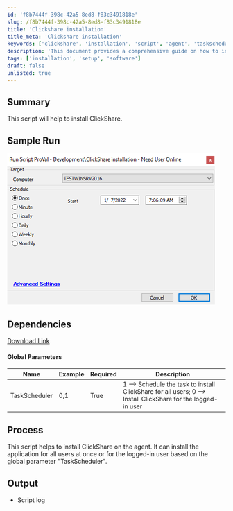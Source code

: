 ```yaml
---
id: 'f8b7444f-398c-42a5-8ed8-f83c3491818e'
slug: /f8b7444f-398c-42a5-8ed8-f83c3491818e
title: 'Clickshare installation'
title_meta: 'Clickshare installation'
keywords: ['clickshare', 'installation', 'script', 'agent', 'taskscheduler']
description: 'This document provides a comprehensive guide on how to install ClickShare using a script. It covers the installation options for all users or the logged-in user, along with dependencies and global parameters.'
tags: ['installation', 'setup', 'software']
draft: false
unlisted: true
---
```


## Summary

This script will help to install ClickShare.

## Sample Run

![Sample Run](../../static/img/docs/f8b7444f-398c-42a5-8ed8-f83c3491818e/image_1.png)

## Dependencies

[Download Link](https://www.barco.com/services/website/en/TdeFiles/Download?FileNumber=R3306183&TdeType=3&MajorVersion=04&MinorVersion=18&PatchVersion=00&BuildVersion=008&ShowDownloadPage=False)

#### Global Parameters

| Name          | Example | Required | Description                                                                                     |
|---------------|---------|----------|-------------------------------------------------------------------------------------------------|
| TaskScheduler | 0,1     | True     | 1 --> Schedule the task to install ClickShare for all users; 0 --> Install ClickShare for the logged-in user |

## Process

This script helps to install ClickShare on the agent. It can install the application for all users at once or for the logged-in user based on the global parameter "TaskScheduler".

## Output

- Script log
